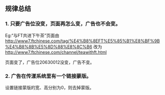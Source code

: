 ## 规律总结
### 1. 只要广告位没变，页面再怎么变，广告也不会变。
Eg:“与FT共进下午茶”页面由<http://www7.ftchinese.com/tag/%E4%B8%8EFT%E5%85%B1%E8%BF%9B%E4%B8%8B%E5%8D%88%E8%8C%B6> 改为 <http://www7.ftchinese.com/channel/teawithft.html>

页面变了，广告位20630012没变，广告不变。

### 2. 广告在传漾系统里有一个链接蒙版。
设置链接蒙版的宽、高分别为0，则去掉蒙版。